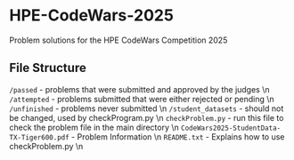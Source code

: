 # HPE-CodeWars-2025
Problem solutions for the HPE CodeWars Competition 2025

## File Structure
`/passed` - problems that were submitted and approved by the judges \n
`/attempted` - problems submitted that were either rejected or pending \n
`/unfinished` - problems never submitted \n
`/student_datasets` - should not be changed, used by checkProgram.py \n
`checkProblem.py` - run this file to check the problem file in the main directory \n
`CodeWars2025-StudentData-TX-Tiger600.pdf` - Problem Information \n
`README.txt` - Explains how to use checkProblem.py \n
